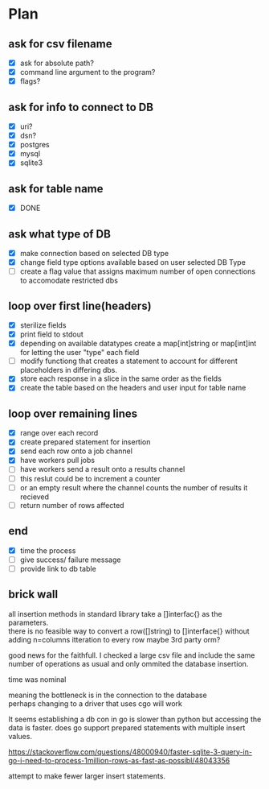 # Plan


## ask for csv filename
- [x] ask for absolute path?  
- [x] command line argument to the program?  
- [x] flags?

## ask for info to connect to DB
- [x] uri?
- [x] dsn?  
- [x] postgres  
- [x] mysql  
- [x] sqlite3  

## ask for table name
- [x] DONE

## ask what type of DB 
- [x] make connection based on selected DB type
- [x] change field type options available based on user selected DB Type
- [ ] create a flag value that assigns maximum number of open connections to accomodate restricted dbs

## loop over first line(headers)
- [x] sterilize fields  
- [x] print field to stdout  
- [x] depending on available datatypes create a map[int]string or map[int]int for letting the user "type" each field  
- [ ] modify functiong that creates a statement to account for different placeholders in differing dbs. 
- [x] store each response in a slice in the same order as the fields  
- [x] create the table based on the headers and user input for table name  

## loop over remaining lines
- [x] range over each record  
- [x] create prepared statement for insertion
- [x] send each row onto a job channel  
- [x] have workers pull jobs
- [ ] have workers send a result onto a results channel
- [ ] this reslut could be to increment a counter
- [ ] or an empty result where the channel counts the number of results it recieved
- [ ] return number of rows affected

## end
- [x] time the process  
- [ ] give success/ failure message  
- [ ] provide link to db table  

## brick wall
all insertion methods in standard library take a []interfac{} as the parameters.  
there is no feasible way to convert a row([]string) to []interface{} without adding n=columns itteration to every row
maybe 3rd party orm?


good news for the faithfull. I checked  a large csv file and include the same number of
operations as usual and only ommited the database insertion.

time was nominal

meaning the bottleneck is in the connection to the database  
perhaps changing to a driver that uses cgo will work

It seems establishing a db con in go is slower than python
but accessing the data is faster.
does go support prepared statements with multiple insert values.

https://stackoverflow.com/questions/48000940/faster-sqlite-3-query-in-go-i-need-to-process-1million-rows-as-fast-as-possibl/48043356



attempt to make fewer larger insert statements.
